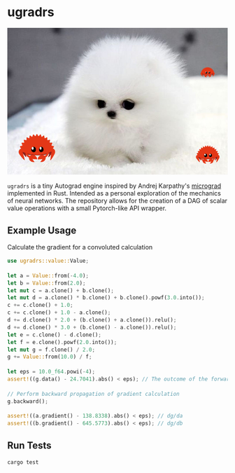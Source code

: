 # ugradrs
![ugradrs](https://github.com/teddyrendahl/ugradrs/blob/assets/micrograd.jpeg)

`ugradrs` is a tiny Autograd engine inspired by Andrej Karpathy's [micrograd](https://github.com/karpathy/micrograd) implemented in Rust. Intended as a personal exploration 
of the mechanics of neural networks. The repository allows for the creation of a
DAG of scalar value operations with a small Pytorch-like API wrapper.

## Example Usage
Calculate the gradient for a convoluted calculation
```rust
use ugradrs::value::Value;

let a = Value::from(-4.0);
let b = Value::from(2.0);
let mut c = a.clone() + b.clone();
let mut d = a.clone() * b.clone() + b.clone().powf(3.0.into());
c += c.clone() + 1.0;
c += c.clone() + 1.0 - a.clone();
d += d.clone() * 2.0 + (b.clone() + a.clone()).relu();
d += d.clone() * 3.0 + (b.clone() - a.clone()).relu();
let e = c.clone() - d.clone();
let f = e.clone().powf(2.0.into());
let mut g = f.clone() / 2.0;
g += Value::from(10.0) / f;

let eps = 10.0_f64.powi(-4);
assert!((g.data() - 24.7041).abs() < eps); // The outcome of the forward pass

// Perform backward propagation of gradient calculation
g.backward();

assert!((a.gradient() - 138.8338).abs() < eps); // dg/da
assert!((b.gradient() - 645.5773).abs() < eps); // dg/db
```


## Run Tests
```shell
cargo test
```